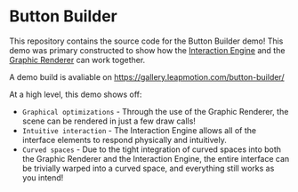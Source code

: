 # Button Builder #

This repository contains the source code for the Button Builder demo!  This demo was primary constructed to show how the [Interaction Engine][] and the [Graphic Renderer][] can work together.  

A demo build is avaliable on https://gallery.leapmotion.com/button-builder/

At a high level, this demo shows off:
 - `Graphical optimizations` - Through the use of the Graphic Renderer, the scene can be rendered in just a few draw calls!  
 - `Intuitive interaction` - The Interaction Engine allows all of the interface elements to respond physically and intuitively.
 - `Curved spaces` - Due to the tight integration of curved spaces into both the Graphic Renderer and the Interaction Engine, the entire interface can be trivially warped into a curved space, and everything still works as you intend!

[Interaction Engine]: https://github.com/leapmotion/UnityModules/wiki/Interaction-Engine
[Graphic Renderer]: https://github.com/leapmotion/UnityModules/wiki/Graphic-Renderer
